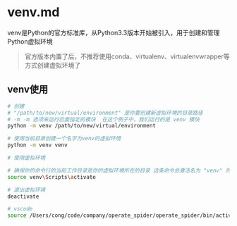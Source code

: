 # venv.md

venv是Python的官方标准库，从Python3.3版本开始被引入，用于创建和管理Python虚拟环境

> 官方版本内置了后，不推荐使用conda、virtualenv、virtualenvwrapper等方式创建虚拟环境了


## venv使用

```sh
# 创建 
# "/path/to/new/virtual/environment" 是你要创建新虚拟环境的目录路径
# -m -m 选项来运行后面指定的模块  在这个例子中，我们运行的是 venv 模块
python -m venv /path/to/new/virtual/environment

# 使用当前目录创建一个名字为venv的虚拟环境
python -m venv venv

# 使用虚拟环境

# 确保你的命令行的当前工作目录是你的虚拟环境所在的目录 这条命令会激活名为 "venv" 的虚拟环
source venv\Scripts\activate

# 退出虚拟环境
deactivate
```

```sh
# vscode
source /Users/cong/code/company/operate_spider/operate_spider/bin/activate
```